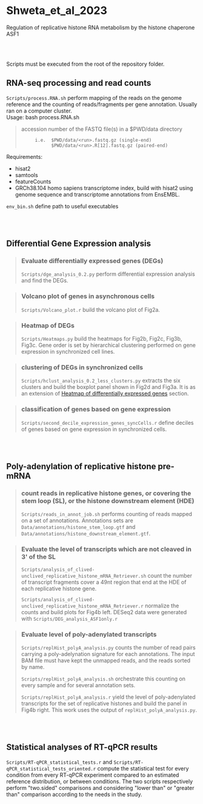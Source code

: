 # Shweta_et_al_2023
Regulation of replicative histone RNA metabolism by the histone chaperone ASF1  

<br/><br/>

Scripts must be executed from the root of the repository folder.

## RNA-seq processing and read counts

`Scripts/process.RNA.sh` perform mapping of the reads on the genome reference and the counting of reads/fragments per gene annotation. Usually ran on a computer cluster.  
Usage: bash process.RNA.sh <run>
> <run>    accession number of the FASTQ file(s) in a $PWD/data directory
>
>          i.e.  $PWD/data/<run>.fastq.gz (single-end)
>                $PWD/data/<run>.R[12].fastq.gz (paired-end)

Requirements:
- hisat2
- samtools
- featureCounts
- GRCh38.104 homo sapiens transcriptome index, build with hisat2 using genome sequence and transcriptome annotations from EnsEMBL.

`env_bin.sh` define path to useful executables

<br/><br/>


## Differential Gene Expression analysis

> ### Evaluate differentially expressed genes (DEGs)
> 
> `Scripts/dge_analysis_0.2.py` perform differential expression analysis and find the DEGs.


> ### Volcano plot of genes in asynchronous cells
> 
> `Scripts/Volcano_plot.r` build the volcano plot of Fig2a.


> ### Heatmap of DEGs
> 
> `Scripts/Heatmaps.py` build the heatmaps for Fig2b, Fig2c, Fig3b, Fig3c. Gene order is set by hierarchical clustering performed on gene expression in synchronized cell lines.


> ### clustering of DEGs in synchronized cells
> 
> `Scripts/hclust_analysis_0.2_less_clusters.py` extracts the six clusters and build the boxplot panel shown in Fig2d and Fig3a. It is as an extension of [Heatmap of differentially expressed genes](#Heatmap-of-differentially-expressed-genes) section.


> ### classification of genes based on gene expression
> 
> `Scripts/second_decile_expression_genes_syncCells.r` define deciles of genes based on gene expression in synchronized cells.

<br/><br/>


## Poly-adenylation of replicative histone pre-mRNA

> ### count reads in replicative histone genes, or covering the stem loop (SL), or the histone downstream element (HDE)
> 
> `Scripts/reads_in_annot_job.sh` performs counting of reads mapped on a set of annotations. Annotations sets are `Data/annotations/histone_stem_loop.gtf` and `Data/annotations/histone_downstream_element.gtf`.  


> ### Evaluate the level of transcripts which are not cleaved in 3' of the SL
> 
> `Scripts/analysis_of_clived-unclived_replicative_histone_mRNA_Retriever.sh` count the number of transcript fragments cover a 49nt region that end at the HDE of each replicative histone gene.  
> 
> `Scripts/analysis_of_clived-unclived_replicative_histone_mRNA_Retriever.r` normalize the counts and build plots for Fig4b left. DESeq2 data were generated with `Scripts/DEG_analysis_ASF1only.r`


> ### Evaluate level of poly-adenylated transcripts
> 
> `Scripts/replHist_polyA_analysis.py` counts the number of read pairs carrying a poly-adelynation signature for each annotations. The input BAM file must have kept the unmapped reads, and the reads sorted by name.  
> 
> `Scripts/replHist_polyA_analysis.sh` orchestrate this counting on every sample and for several annotation sets.
> 
> `Scripts/replHist_polyA_analysis.r` yield the level of poly-adenylated transcripts for the set of replicative histones and build the panel in Fig4b right. This work uses the output of `replHist_polyA_analysis.py`.  

<br/><br/>


## Statistical analyses of RT-qPCR results

`Scripts/RT-qPCR_statistical_tests.r` and `Scripts/RT-qPCR_statistical_tests_oriented.r` compute the statistical test for every condition from every RT-qPCR experiment compared to an estimated reference distribution, or between conditions. The two scripts respectively perform "two.sided" comparisons and considering "lower than" or "greater than" comparison according to the needs in the study.

<!--  -->
